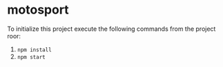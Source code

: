 # motosport

To initialize this project execute the following commands from the project roor:

1. `npm install`
2. `npm start`
